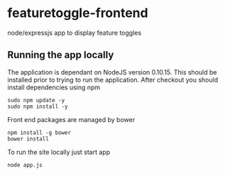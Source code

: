 featuretoggle-frontend
======================

node/expressjs app to display feature toggles

Running the app locally
--

The application is dependant on NodeJS version 0.10.15. This should be installed prior to trying to run the application. After checkout you should install dependencies using npm

```
sudo npm update -y
sudo npm install -y
```

Front end packages are managed by bower 
```
npm install -g bower
bower install
```

To run the site locally just start app
```
node app.js
```
